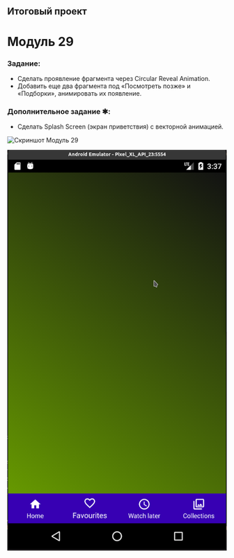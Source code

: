 ## Итоговый проект

# Модуль 29

### Задание:

- Сделать проявление фрагмента через Circular Reveal Animation.
- Добавить еще два фрагмента под «Посмотреть позже» и «Подборки», анимировать их появление.

### Дополнительное задание ✱:

- Сделать Splash Screen (экран приветствия) с векторной анимацией.

![Скриншот Модуль 29](./FilmSearch_29.png)

![Скриншот Модуль 29 2](./FilmSearch_29_2.png)
